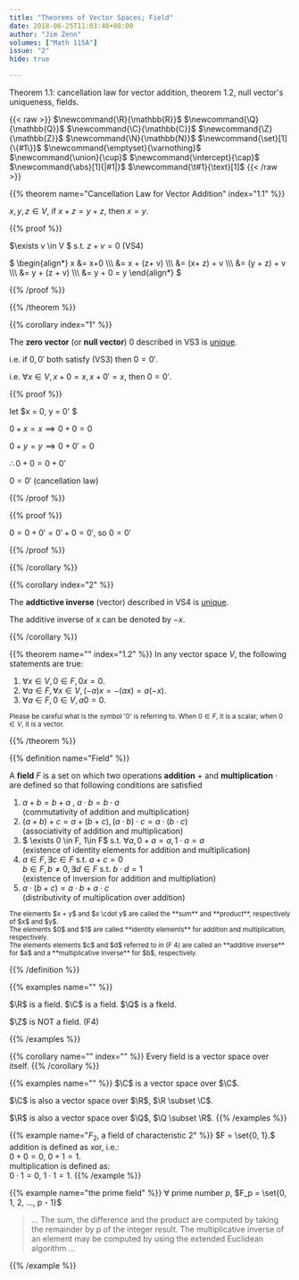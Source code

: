 ```yaml
---
title: "Theorems of Vector Spaces; Field"
date: 2018-06-25T11:03:48+08:00
author: "Jim Zenn"
volumes: ["Math 115A"]
issue: "2"
hide: true

---
```


Theorem 1.1: cancellation law for vector addition, theorem 1.2, null vector's uniqueness, fields.

<!--more-->

<div class="latex-macros">
  {{< raw >}}
    $\newcommand{\R}{\mathbb{R}}$
    $\newcommand{\Q}{\mathbb{Q}}$
    $\newcommand{\C}{\mathbb{C}}$
    $\newcommand{\Z}{\mathbb{Z}}$
    $\newcommand{\N}{\mathbb{N}}$
    $\newcommand{\set}[1]{\{#1\}}$
    $\newcommand{\emptyset}{\varnothing}$
    $\newcommand{\union}{\cup}$  
    $\newcommand{\intercept}{\cap}$  
    $\newcommand{\abs}[1]{|#1|}$  
    $\newcommand{\t#1}{\text}[1]$  
  {{< /raw >}}
</div>

{{% theorem name="Cancellation Law for Vector Addition" index="1.1" %}}

$x,y,z \in V$, if $x + z = y+z$, then $x= y$.

{{% proof %}}

$\exists v \in V $ s.t. $z+v = 0$   (VS4)

$
\begin{align\*}
x &= x+0 \\\\\\ 
 &= x + (z+ v) \\\\\\ 
&= (x+ z) + v \\\\\\
&= (y + z) + v \\\\\\
&= y + (z + v) \\\\\\ 
&= y + 0 = y
\end{align*}
$

{{% /proof %}}

{{% /theorem %}}


{{% corollary index="1" %}}

The **zero vector** (or **null vector**) $0$ described in VS3 is <u>unique</u>.

i.e. if $0, 0'$ both satisfy (VS3) then $0=0'$.

i.e. $\forall x \in V, x + 0=x, x + 0'=x$, then $0=0'$.

{{% proof %}}

let $x = 0, y = 0' $

$0 + x = x \implies 0 + 0 = 0$

$0 + y = y \implies 0 + 0' = 0$

$\therefore 0 + 0 = 0 + 0'$

$0 = 0'$ (cancellation law)

{{% /proof %}}

{{% proof %}}

$0=0+0'=0'+0=0'$, so $0=0'$

{{% /proof %}}

{{% /corollary %}}


{{% corollary index="2" %}}

The **addtictive inverse** (vector) described in VS4 is <u>unique</u>.

The additive inverse of $x$ can be denoted by $-x$.

{{% /corollary %}}

{{% theorem name="" index="1.2" %}} 
In any vector space $V$, the following statements are true:

1. $\forall x \in V, 0 \in F, 0x = 0.$
2. $\forall a \in F, \forall x \in V, (-a) x = -(ax) = a(-x).$
3. $\forall a \in F, 0 \in V, a0=0$.

<small>Please be careful what is the symbol '0' is referring to. When $0 \in F$, it is a scalar; when $0 \in V$, it is a vector.</small>

{{% /theorem %}}

{{% definition name="Field" %}} 

A **field** $F$ is a set on which two operations **addition** $+$ and **multiplication** $\cdot$ are defined so that following conditions are satisfied

1. $a+b=b+a$ , $a\cdot b= b\cdot a$
<br> (commutativity of addition and multiplication)
2. $(a+b)+c=a+(b+c), (a\cdot b)\cdot c = a\cdot (b\cdot c)$
<br> (associativity of addition and multiplication)
3. $ \exists 0 \in F, 1\in F$ s.t. $\forall a, 0+a=a, 1\cdot a = a$
<br> (existence of identity elements for addition and multiplication)
4. $a\in F, \exists c \in F$ s.t. $a+c=0$<br>
$b \in F, b \neq 0, \exists d \in F$ s.t. $b\cdot d = 1$
<br> (existence of inversion for addition and multipliation)
1. $a \cdot (b+c) = a\cdot b + a\cdot c$
<br> (distributivity of multiplication over addition)


<small>
The elements $x + y$ and $x \cdot y$ are called the **sum** and **product**, respectively of $x$ and $y$. 
<br>
The elements $0$ and $1$ are called **identity elements** for addition and multiplication, respectively. 
<br>
The elements  elements $c$ and $d$ referred to in (F 4) are called an **additive inverse** for $a$ and a **multiplicative inverse** for $b$, respectively.
</small>

{{% /definition %}}

{{% examples name="" %}} 

$\R$ is a field.
$\C$ is a field.
$\Q$ is a fkeld.

$\Z$ is NOT a field.  (F4)

{{% /examples %}}

{{% corollary name="" index="" %}} 
Every field is a vector space over itself.
{{% /corollary %}}

{{% examples name="" %}} 
$\C$ is a vector space over $\C$.

$\C$ is also a vector space over $\R$, $\R \subset \C$.

$\R$ is also a vector space over $\Q$, $\Q \subset \R$.
{{% /examples %}}

{{% example name="$F_2$, a field of characteristic 2" %}}
$F = \set{0, 1}.$<br>
addition is defined as xor, i.e.:<br>
$0 + 0 = 0$,
$0 + 1 = 1$.<br>
multiplication is defined as:<br>
$0 \cdot 1 = 0$,
$1 \cdot 1 = 1$.
{{% /example %}}

{{% example name="the prime field" %}} 
$\forall$ prime number $p$, $F_p = \set{0, 1, 2, ..., p - 1}$

> ... The sum, the difference and the product are computed by taking the remainder by p of the integer result. The multiplicative inverse of an element may be computed by using the extended Euclidean algorithm ...

{{% /example %}}